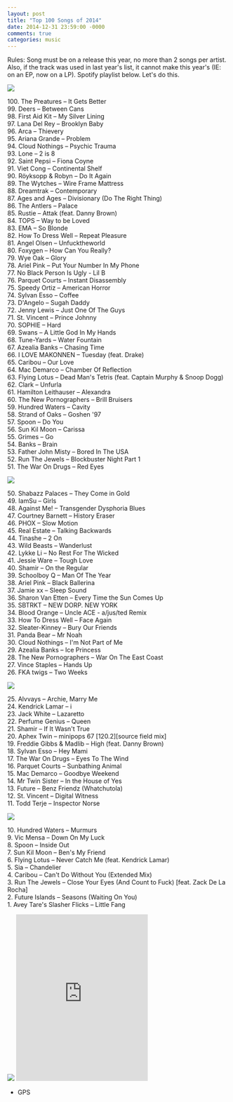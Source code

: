 ```yaml
---
layout: post
title: "Top 100 Songs of 2014"
date: 2014-12-31 23:59:00 -0000
comments: true
categories: music
---
```


Rules: Song must be on a release this year, no more than 2 songs per artist. Also, if the track was used in last year's list, it cannot make this year's (IE: on an EP, now on a LP). Spotify playlist below. Let's do this.

<img src="http://www.weallwantsomeone.org/wp-content/uploads/2013/01/Foxygen-San-Francisco.png" />

<!--more-->

<p>
100. The Preatures – It Gets Better<br>
99. Deers – Between Cans<br>
98. First Aid Kit – My Silver Lining<br>
97. Lana Del Rey – Brooklyn Baby<br>
96. Arca – Thievery<br>
95. Ariana Grande – Problem<br>
94. Cloud Nothings – Psychic Trauma<br>
93. Lone – 2 is 8<br>
92. Saint Pepsi – Fiona Coyne<br>
91. Viet Cong – Continental Shelf<br>
90. Röyksopp & Robyn – Do It Again<br>
89. The Wytches – Wire Frame Mattress<br>
88. Dreamtrak – Contemporary<br>
87. Ages and Ages – Divisionary (Do The Right Thing)<br>
86. The Antlers – Palace<br>
85. Rustie – Attak (feat. Danny Brown)<br>
84. TOPS – Way to be Loved<br>
83. EMA – So Blonde<br>
82. How To Dress Well – Repeat Pleasure<br>
81. Angel Olsen – Unfucktheworld<br>
80. Foxygen – How Can You Really?<br>
79. Wye Oak – Glory<br>
78. Ariel Pink – Put Your Number In My Phone<br>
77. No Black Person Is Ugly - Lil B<br>
76. Parquet Courts – Instant Disassembly<br>
75. Speedy Ortiz – American Horror<br>
74. Sylvan Esso – Coffee<br>
73. D'Angelo – Sugah Daddy<br>
72. Jenny Lewis – Just One Of The Guys<br>
71. St. Vincent – Prince Johnny<br>
70. SOPHIE – Hard<br>
69. Swans – A Little God In My Hands<br>
68. Tune-Yards – Water Fountain<br>
67. Azealia Banks – Chasing Time<br>
66. I LOVE MAKONNEN – Tuesday (feat. Drake)<br>
65. Caribou – Our Love<br>
64. Mac Demarco – Chamber Of Reflection<br>
63. Flying Lotus – Dead Man's Tetris (feat. Captain Murphy & Snoop Dogg)<br>
62. Clark – Unfurla<br>
61. Hamilton Leithauser – Alexandra<br>
60. The New Pornographers – Brill Bruisers<br>
59. Hundred Waters – Cavity<br>
58. Strand of Oaks – Goshen '97<br>
57. Spoon – Do You<br>
56. Sun Kil Moon – Carissa<br>
55. Grimes – Go<br>
54. Banks – Brain<br>
53. Father John Misty – Bored In The USA<br>
52. Run The Jewels – Blockbuster Night Part 1<br>
51. The War On Drugs – Red Eyes<br>
</p>

<img src="http://cdn.stereogum.com/files/2014/10/shamir-ontheregular-video.png" />

<p>
50. Shabazz Palaces – They Come in Gold<br>
49. IamSu – Girls<br>
48. Against Me! – Transgender Dysphoria Blues<br>
47. Courtney Barnett – History Eraser<br>
46. PHOX – Slow Motion<br>
45. Real Estate – Talking Backwards<br>
44. Tinashe – 2 On<br>
43. Wild Beasts – Wanderlust<br>
42. Lykke Li – No Rest For The Wicked<br>
41. Jessie Ware – Tough Love<br>
40. Shamir – On the Regular<br>
39. Schoolboy Q – Man Of The Year<br>
38. Ariel Pink – Black Ballerina<br>
37. Jamie xx – Sleep Sound<br>
36. Sharon Van Etten – Every Time the Sun Comes Up<br>
35. SBTRKT – NEW DORP. NEW YORK <br>
34. Blood Orange – Uncle ACE - a/jus/ted Remix<br>
33. How To Dress Well – Face Again<br>
32. Sleater-Kinney – Bury Our Friends<br>
31. Panda Bear – Mr Noah<br>
30. Cloud Nothings – I'm Not Part of Me<br>
29. Azealia Banks – Ice Princess<br>
28. The New Pornographers – War On The East Coast<br>
27. Vince Staples – Hands Up<br>
26. FKA twigs – Two Weeks<br>
</p>

<img src="http://cdn3.pitchfork.com/news/56756/c739ed95.jpg" />

<p>
25. Alvvays – Archie, Marry Me<br>
24. Kendrick Lamar – i<br>
23. Jack White – Lazaretto<br>
22. Perfume Genius – Queen<br>
21. Shamir – If It Wasn't True<br>
20. Aphex Twin – minipops 67 [120.2][source field mix]<br>
19. Freddie Gibbs & Madlib – High (feat. Danny Brown)<br>
18. Sylvan Esso – Hey Mami<br>
17. The War On Drugs – Eyes To The Wind<br>
16. Parquet Courts – Sunbathing Animal<br>
15. Mac Demarco – Goodbye Weekend<br>
14. Mr Twin Sister – In the House of Yes<br>
13. Future – Benz Friendz (Whatchutola)<br>
12. St. Vincent – Digital Witness<br>
11. Todd Terje – Inspector Norse<br>
</p>

<img src="http://diymag.com/media/img/Artists/C/Caribou/_1500x1000_crop_center-center_75/caribou_20130202_3_2_01.jpg" />

<p>
10. Hundred Waters – Murmurs<br>
9. Vic Mensa – Down On My Luck<br>
8. Spoon – Inside Out<br>
7. Sun Kil Moon – Ben's My Friend<br>
6. Flying Lotus – Never Catch Me (feat. Kendrick Lamar)<br>
5. Sia – Chandelier<br>
4. Caribou – Can't Do Without You (Extended Mix)<br>
3. Run The Jewels – Close Your Eyes (And Count to Fuck) [feat. Zack De La Rocha]<br>
2. Future Islands – Seasons (Waiting On You)<br>
1. Avey Tare's Slasher Flicks – Little Fang<br>
</p>

<img src="http://www.chartattack.com/wp-content/uploads/2014/03/Avey-Tares-Slasher-Flicks-Little-Fang-Music-Video.jpg" />

<iframe src="https://embed.spotify.com/?uri=spotify:user:gschorkopf:playlist:6BTw9aKFjJXz2k34htqGz7" width="300" height="380" frameborder="0" allowtransparency="true"></iframe>

- GPS
